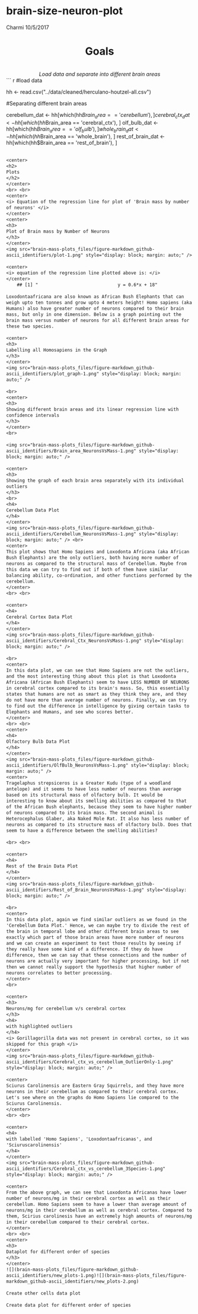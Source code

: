 brain-size-neuron-plot
================
Charmi
10/5/2017

<center>
<h1>
Goals
</h1>
<br> <i>Load data and separate into different brain areas</i>
</center>
``` r
#load data

hh <- read.csv("../data/cleaned/herculano-houtzel-all.csv")

#Separating different brain areas

cerebellum_dat <- hh[which(hh$Brain_area == 'cerebellum'),]
cerebral_ctx_dat <- hh[which(hh$Brain_area == 'cerebral_ctx'), ]
olf_bulb_dat <- hh[which(hh$Brain_area == 'olf_bulb'), ]
whole_brain_dat <- hh[which(hh$Brain_area == 'whole_brain'), ]
rest_of_brain_dat <- hh[which(hh$Brain_area == 'rest_of_brain'), ]
```

<center>
<h2>
Plots
</h2>
</center>
<br> <br>
<center>
<i> Equation of the regression line for plot of 'Brain mass by number of neurons' </i>
</center>
<center>
<h3>
Plot of Brain mass by Number of Neurons
</h3>
</center>
<img src="brain-mass-plots_files/figure-markdown_github-ascii_identifiers/plot-1.png" style="display: block; margin: auto;" />

<center>
<i> equation of the regression line plotted above is: </i>
</center>
    ## [1] "                              y = 0.6*x + 18"

Loxodontaafricana are also known as African Bush Elephants that can weigh upto ten tonnes and grow upto 4 meters height! Homo sapiens (aka Humans) also have greater number of neurons compared to their brain mass, but only in one dimension. Below is a graph pointing out the brain mass versus number of neurons for all different brain areas for these two species.

<center>
<h3>
Labelling all Homosapiens in the Graph
</h3>
</center>
<img src="brain-mass-plots_files/figure-markdown_github-ascii_identifiers/plot_graph-1.png" style="display: block; margin: auto;" />

<br>
<center>
<h3>
Showing different brain areas and its linear regression line with confidence intervals
</h3>
</center>
<br>

<img src="brain-mass-plots_files/figure-markdown_github-ascii_identifiers/Brain_area_NeuronsVsMass-1.png" style="display: block; margin: auto;" />

<center>
<h3>
Showing the graph of each brain area separately with its individual outliers
</h3>
<br>
<h4>
Cerebellum Data Plot
</h4>
</center>
<img src="brain-mass-plots_files/figure-markdown_github-ascii_identifiers/Cerebellum_NeuronsVsMass-1.png" style="display: block; margin: auto;" /> <br>
<center>
This plot shows that Homo Sapiens and Loxodonta Africana (aka African Bush Elephants) are the only outliers, both having more number of neurons as compared to the structural mass of Cerebellum. Maybe from this data we can try to find out if both of them have similar balancing ability, co-ordination, and other functions performed by the cerebellum.
</center>
<br> <br>

<center>
<h4>
Cerebral Cortex Data Plot
</h4>
</center>
<img src="brain-mass-plots_files/figure-markdown_github-ascii_identifiers/Cerebral_Ctx_NeuronsVsMass-1.png" style="display: block; margin: auto;" />

<br>
<center>
In this data plot, we can see that Homo Sapiens are not the outliers, and the most interesting thing about this plot is that Loxodonta Africana (African Bush Elephants) seem to have LESS NUMBER OF NEURONS in cerebral cortex compared to its brain's mass. So, this essentially states that humans are not as smart as they think they are, and they do not have more than average number of neurons. Finally, we can try to find out the difference in intelligence by giving certain tasks to Elephants and Humans, and see who scores better.
</center>
<br> <br>
<center>
<h4>
Olfactory Bulb Data Plot
</h4>
</center>
<img src="brain-mass-plots_files/figure-markdown_github-ascii_identifiers/OlfBulb_NeuronsVsMass-1.png" style="display: block; margin: auto;" />
<center>
Tragelaphus strepsiceros is a Greater Kudu (type of a woodland antelope) and it seems to have less number of neurons than average based on its structural mass of olfactory bulb. It would be interesting to know about its smelling abilities as compared to that of the African Bush elephants, because they seem to have higher number of neurons compared to its brain mass. The second animal is Heterocephalus Glaber, aka Naked Mole Rat. It also has less number of neurons as compared to its structure mass of olfactory bulb. Does that seem to have a difference between the smelling abilities?

<br> <br>

<center>
<h4>
Rest of the Brain Data Plot
</h4>
</center>
<img src="brain-mass-plots_files/figure-markdown_github-ascii_identifiers/Rest_of_Brain_NeuronsVsMass-1.png" style="display: block; margin: auto;" />

<br>
<center>
In this data plot, again we find similar outliers as we found in the 'Cerebellum Data Plot.' Hence, we can maybe try to divide the rest of the brain in temporal lobe and other different brain areas to see exactly which part of those brain areas have more number of neurons and we can create an experiment to test those results by seeing if they really have some kind of a difference. If they do have difference, then we can say that these connections and the number of neurons are actually very important for higher processing, but if not then we cannot really support the hypothesis that higher number of neurons correlates to better processing.
</center>
<br>

<center>
<h3>
Neurons/mg for cerebellum v/s cerebral cortex
</h3>
<h4>
with highlighted outliers
</h4>
<i> Gorillagorilla data was not present in cerebral cortex, so it was skipped for this graph </i>
</center>
<img src="brain-mass-plots_files/figure-markdown_github-ascii_identifiers/Cerebral_ctx_vs_cerebellum_OutlierOnly-1.png" style="display: block; margin: auto;" />

<center>
Sciurus Carolinensis are Eastern Gray Squirrels, and they have more neurons in their cerebellum as compared to their cerebral cortex. Let's see where on the graphs do Homo Sapiens lie compared to the Sciurus Carolinensis.
</center>
<br> <br>

<center>
<h4>
with labelled 'Homo Sapiens', 'Loxodontaafricanas', and 'Sciuruscarolinensis'
</h4>
</center>
<img src="brain-mass-plots_files/figure-markdown_github-ascii_identifiers/Cerebral_ctx_vs_cerebellum_3Species-1.png" style="display: block; margin: auto;" />

<center>
From the above graph, we can see that Loxodonta Africanas have lower number of neurons/mg in their cerebral cortex as well as their cerebellum. Homo Sapiens seem to have a lower than average amount of neurons/mg in their cerebellum as well as cerebral cortex. Compared to them, Scirius carolinesis have an extremely high amounts of neurons/mg in their cerebellum compared to their cerebral cortex.
</center>
<br> <br>
<center>
<h3>
Dataplot for different order of species
</h3>
</center>
![](brain-mass-plots_files/figure-markdown_github-ascii_identifiers/new_plots-1.png)![](brain-mass-plots_files/figure-markdown_github-ascii_identifiers/new_plots-2.png)

Create other cells data plot

Create data plot for different order of species
